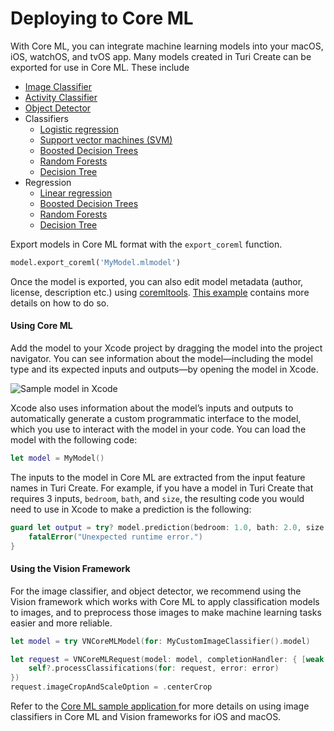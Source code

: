 # Deploying to Core ML

With Core ML, you can integrate machine learning models into your macOS,
iOS, watchOS, and tvOS app. Many models created  in Turi Create can be
exported for use in Core ML. These include

* [Image Classifier](../image_classifier/introduction.md)
* [Activity Classifier](../activity_classifier/introduction.md)
* [Object Detector](../object_detector/introduction.md)
* Classifiers
  * [Logistic regression](../supervised_learning/logistic-regression.md)
  * [Support vector machines (SVM) ](../supervised_learning/svm.md)
  * [Boosted Decision Trees](../supervised_learning/boosted_trees_classifier.md)
  * [Random Forests](../supervised_learning/random_forest_classifier.md)
  * [Decision Tree](../supervised_learning/decision_tree_classifier.md)
* Regression
  * [Linear regression](linear-regression.md)
  * [Boosted Decision Trees](../supervised_learning/boosted_trees_regression.md)
  * [Random Forests](../supervised_learning/boosted_trees_regression.md)
  * [Decision Tree](../supervised_learning/boosted_trees_regression.md)


Export models in Core ML format with the
`export_coreml` function.

```python
model.export_coreml('MyModel.mlmodel')
```
Once the model is exported, you can also edit model metadata (author, license, description etc.) using [coremltools](https://github.com/apple/coremltools). [This example](https://apple.github.io/coremltools/generated/coremltools.models.MLModel.html#coremltools.models.MLModel) contains more details on how to do so.

#### Using Core ML

Add the model to your Xcode project by dragging the model into the
project navigator.  You can see information about the model—including
the model type and its expected inputs and outputs—by opening the model
in Xcode.

![Sample model in Xcode](images/sample_mlmodel_screenshot.png)

Xcode also uses information about the model’s inputs and outputs to
automatically generate a custom programmatic interface to the model,
which you use to interact with the model in your code. You can load the
model with the following code:

```swift
let model = MyModel()
```

The inputs to the model in Core ML are extracted from the input feature
names in Turi Create.  For example, if you have a model in Turi Create
that requires 3 inputs, `bedroom`, `bath`, and `size`, the
resulting code you would need to use in Xcode to make a prediction is
the following:

```swift
guard let output = try? model.prediction(bedroom: 1.0, bath: 2.0, size: 1200) else {
    fatalError("Unexpected runtime error.")
}
```

#### Using the Vision Framework

For the image classifier, and object detector, we recommend using the
Vision framework which works with Core ML to apply classification models
to images, and to preprocess those images to make machine learning tasks
easier and more reliable.

```swift
let model = try VNCoreMLModel(for: MyCustomImageClassifier().model)

let request = VNCoreMLRequest(model: model, completionHandler: { [weak self] request, error in
    self?.processClassifications(for: request, error: error)
})
request.imageCropAndScaleOption = .centerCrop
```

Refer to the [Core ML sample application
](https://developer.apple.com/documentation/vision/classifying_images_with_vision_and_core_ml)
for more details on using image classifiers in Core ML and Vision
frameworks for iOS and macOS.
